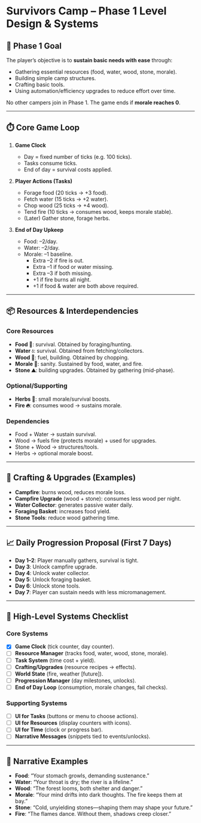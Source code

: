 # Survivors Camp – Phase 1 Level Design & Systems

## 🎯 Phase 1 Goal

The player’s objective is to **sustain basic needs with ease** through:

-   Gathering essential resources (food, water, wood, stone, morale).
-   Building simple camp structures.
-   Crafting basic tools.
-   Using automation/efficiency upgrades to reduce effort over time.

No other campers join in Phase 1. The game ends if **morale reaches 0**.

---

## ⏱️ Core Game Loop

1. **Game Clock**

    - Day = fixed number of ticks (e.g. 100 ticks).
    - Tasks consume ticks.
    - End of day = survival costs applied.

2. **Player Actions (Tasks)**

    - Forage food (20 ticks → +3 food).
    - Fetch water (15 ticks → +2 water).
    - Chop wood (25 ticks → +4 wood).
    - Tend fire (10 ticks → consumes wood, keeps morale stable).
    - (Later) Gather stone, forage herbs.

3. **End of Day Upkeep**
    - Food: –2/day.
    - Water: –2/day.
    - Morale: –1 baseline.
        - Extra –2 if fire is out.
        - Extra –1 if food or water missing.
        - Extra –3 if both missing.
        - +1 if fire burns all night.
        - +1 if food & water are both above required.

---

## 📦 Resources & Interdependencies

### Core Resources

-   **Food 🍖**: survival. Obtained by foraging/hunting.
-   **Water 💧**: survival. Obtained from fetching/collectors.
-   **Wood 🌲**: fuel, building. Obtained by chopping.
-   **Morale 🧠**: sanity. Sustained by food, water, and fire.
-   **Stone ⛰️**: building upgrades. Obtained by gathering (mid-phase).

### Optional/Supporting

-   **Herbs 🌿**: small morale/survival boosts.
-   **Fire 🔥**: consumes wood → sustains morale.

### Dependencies

-   Food + Water → sustain survival.
-   Wood → fuels fire (protects morale) + used for upgrades.
-   Stone + Wood → structures/tools.
-   Herbs → optional morale boost.

---

## 🔨 Crafting & Upgrades (Examples)

-   **Campfire**: burns wood, reduces morale loss.
-   **Campfire Upgrade** (wood + stone): consumes less wood per night.
-   **Water Collector**: generates passive water daily.
-   **Foraging Basket**: increases food yield.
-   **Stone Tools**: reduce wood gathering time.

---

## 📈 Daily Progression Proposal (First 7 Days)

-   **Day 1–2**: Player manually gathers, survival is tight.
-   **Day 3**: Unlock campfire upgrade.
-   **Day 4**: Unlock water collector.
-   **Day 5**: Unlock foraging basket.
-   **Day 6**: Unlock stone tools.
-   **Day 7**: Player can sustain needs with less micromanagement.

---

## 🧩 High-Level Systems Checklist

### Core Systems

-   [x] **Game Clock** (tick counter, day counter).
-   [ ] **Resource Manager** (tracks food, water, wood, stone, morale).
-   [ ] **Task System** (time cost + yield).
-   [ ] **Crafting/Upgrades** (resource recipes → effects).
-   [ ] **World State** (fire, weather [future]).
-   [ ] **Progression Manager** (day milestones, unlocks).
-   [ ] **End of Day Loop** (consumption, morale changes, fail checks).

### Supporting Systems

-   [ ] **UI for Tasks** (buttons or menu to choose actions).
-   [ ] **UI for Resources** (display counters with icons).
-   [ ] **UI for Time** (clock or progress bar).
-   [ ] **Narrative Messages** (snippets tied to events/unlocks).

---

## 📝 Narrative Examples

-   **Food**: “Your stomach growls, demanding sustenance.”
-   **Water**: “Your throat is dry; the river is a lifeline.”
-   **Wood**: “The forest looms, both shelter and danger.”
-   **Morale**: “Your mind drifts into dark thoughts. The fire keeps them at bay.”
-   **Stone**: “Cold, unyielding stones—shaping them may shape your future.”
-   **Fire**: “The flames dance. Without them, shadows creep closer.”
